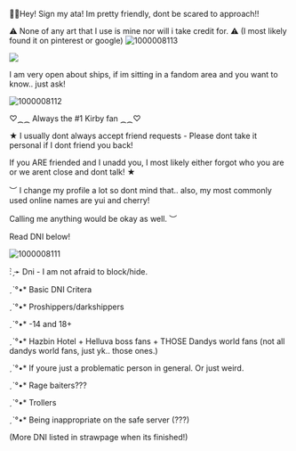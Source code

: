    🎉🤡Hey! Sign my ata! Im pretty friendly, dont be scared to approach!!
   
⚠ None of any art that I use is mine nor will i take credit for. ⚠  (I most likely found it on pinterest or google)
![1000008113](https://github.com/user-attachments/assets/086a94d1-f87e-47a2-8dc3-4dd0c95e7b86)

![](https://komarev.com/ghpvc/?username=killuagonlover&color=blueviolet&label=fans:)

I am very open about ships, if im sitting in a fandom area and you want to know.. just ask!


![1000008112](https://github.com/user-attachments/assets/55843a3f-9a78-4384-a87f-fb4fd6b8d9a9)


 ♡⁔⁔ Always the #1 Kirby fan ⁔⁔♡
                                                                                 
   ★  I usually dont always accept friend requests - Please dont take it personal if I dont friend you back! 
   
   If you ARE friended and I unadd you, I most likely either forgot who you are or we arent close and dont talk! ★ 
                 
   ︶ I change my profile a lot so dont mind that.. also, my most commonly used online names are yui and cherry! 
   
   Calling me anything would be okay as well. ︶

   Read DNI below! 

 
                  
![1000008111](https://github.com/user-attachments/assets/a71c2b02-5dd8-4d43-be5f-983c97ce5975)

                   


: ̗̀➛ Dni - I am not afraid to block/hide.

ˏˋ°•* Basic DNI Critera

ˏˋ°•* Proshippers/darkshippers

ˏˋ°•* -14 and 18+ 

ˏˋ°•* Hazbin Hotel + Helluva boss fans + THOSE Dandys world fans (not all dandys world fans, just yk.. those ones.)

ˏˋ°•* If youre just a problematic person in general. Or just weird. 

ˏˋ°•* Rage baiters???

ˏˋ°•* Trollers

ˏˋ°•* Being inappropriate on the safe server (???) 

(More DNI listed in strawpage when its finished!) 


